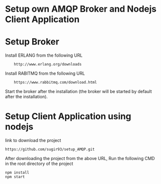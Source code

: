 # Setup own AMQP Broker and Nodejs Client Application 

# Setup Broker
Install ERLANG from the following URL

        http://www.erlang.org/downloads
Install RABITMQ from the following URL

        https://www.rabbitmq.com/download.html
        
Start the broker after the installation (the broker will be started by default after the installation).
        
# Setup Client Application using nodejs
link to download the project

    https://github.com/sugir93/setup_AMQP.git
    
After downloading the project from the above URL, Run the following CMD in the root directory of the project

    npm install
    npm start
